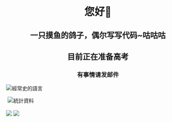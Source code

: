 

<!--
**kitUIN/kitUIN** is a ✨ _special_ ✨ repository because its `README.md` (this file) appears on your GitHub profile.

Here are some ideas to get you started:

- 🔭 I’m currently working on ...
- 🌱 I’m currently learning ...
- 👯 I’m looking to collaborate on ...
- 🤔 I’m looking for help with ...
- 💬 Ask me about ...
- 📫 How to reach me: ...
- 😄 Pronouns: ...
- ⚡ Fun fact: ...
-->
<h1 align="center">您好👋</h1>
<h2 align="center">一只摸鱼的鸽子，偶尔写写代码~咕咕咕</h2>
<h2 align="center">目前正在准备高考</h2>
<h3 align="center">有事情请发邮件</h3>



<p><img align="center" src="https://github-readme-stats.vercel.app/api/top-langs?username=kitUIN&show_icons=true&theme=gruvbox&locale=cn&layout=compact" alt="經常史的語言" /></p>

<p>&nbsp;<img align="center" src="https://github-readme-stats.vercel.app/api?username=kitUIN&show_icons=true&theme=gruvbox&locale=cn" alt="統計資料" /></p>
<a href="https://wakatime.com"><img align="center" src="https://wakatime.com/share/@3b5608c7-e0b6-44a2-a217-cad786040b48/ef2fe706-547b-4e2d-9ee6-2acddd34c65c.png" /></a>
<a href="https://wakatime.com"><img align="center" src="https://wakatime.com/share/@3b5608c7-e0b6-44a2-a217-cad786040b48/b9682f4a-ffb0-487b-b2ca-822f2fb10c7a.png" /></a>

